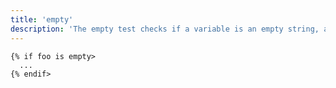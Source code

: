 ```yaml
---
title: 'empty'
description: 'The empty test checks if a variable is an empty string, an empty array, an empty hash, exactly false, or exactly null.'
---
```


```canvas {% process=false>
{% if foo is empty>
  ...
{% endif>
```
